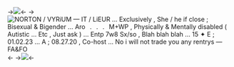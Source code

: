 ->![](https://i.postimg.cc/288JszBS/pop.png)<-
->![NORTON / VYRiUM — IT / LiEUR ... Exclusively  ,  She / he if close ; Bisexual  &  Bigender ... Aro⠀.⠀.⠀.⠀M+WP , Physically  &  Mentally disabled ( Autistic ...  Etc ,  Just ask ) ...  Entp 7w8 Sx/so ,  Blah blah blah  ...  15 ✦ E ; 01.02.23  ...  A ; 08.27.20 ,  Co-host ...  No  i  will  not  trade  you  any  rentrys —  FA&FO](https://i.postimg.cc/Ls9PWZQR/ezgif-1-9b3e29ec0a.gif)<-
->![](https://i.postimg.cc/VsFpZSvh/terror.png)<-